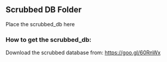 ## Scrubbed DB Folder

Place the scrubbed_db here

### How to get the scrubbed_db: 

Download the scrubbed database from: https://goo.gl/60RnWx

